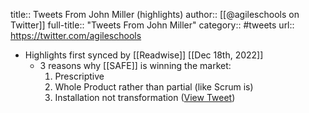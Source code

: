title:: Tweets From John Miller (highlights)
author:: [[@agileschools on Twitter]]
full-title:: "Tweets From John Miller"
category:: #tweets
url:: https://twitter.com/agileschools

- Highlights first synced by [[Readwise]] [[Dec 18th, 2022]]
	- 3 reasons why [[SAFE]] is winning the market:
	  1. Prescriptive
	  2. Whole Product rather than partial (like Scrum is)
	  3. Installation not transformation ([View Tweet](https://twitter.com/agileschools/status/1603894795952590848))